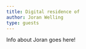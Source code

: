 ```yaml
---
title: Digital residence of
author: Joran Welling
type: guests
---
```


<head>
<style>
	/* You can overwrite style here */
</style>
</head>

Info about Joran goes here!

